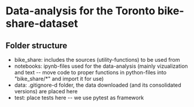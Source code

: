 # Data-analysis for the Toronto bike-share-dataset
## Folder structure
* bike_share: includes the sources (utility-functions) to be used from
* notebooks: ipynb-files used for the data-analysis (mainly vizualization and text -- move code to proper functions in python-files into "bike_share/*" and import it for use)
* data: .gitignore-d folder, the data downloaded (and its consolidated versions) are placed here
* test: place tests here -- we use pytest as framework
